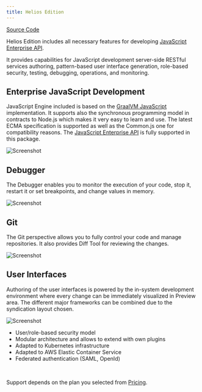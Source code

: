 ```yaml
---
title: Helios Edition
---
```


<div class="product-tag"><a href="https://github.com/codbex/codbex-helios" target="_blank" class="product-link">Source Code</a></div>

Helios Edition includes all necessary features for developing <a href="https://www.dirigible.io/api/" target="_blank">JavaScript Enterprise API</a>.

It provides capabilities for JavaScript development server-side RESTful services authoring, pattern-based user interface generation, role-based security, testing, debugging, operations, and monitoring.

<section>
    <div class="container flex">
        <div class="text">
            <h2>Enterprise JavaScript Development</h2>
            <p>JavaScript Engine included is based on the <a href="https://www.graalvm.org/latest/reference-manual/js/" target="_blank">GraalVM JavaScript</a> 
            implementation. It supports also the synchronous programming model in contracts to 
            Node.js which makes it very easy to learn and use. The latest ECMA specification 
            is supported as well as the Common.js one for compatibility reasons. 
            The <a href="https://www.dirigible.io/api/" target="_blank">JavaScript Enterprise API</a> is fully supported in this package.</p>
        </div>
        <div class="image">
            <img src="{{ site.baseurl }}/images/features/js-editor.png" alt="Screenshot" class="screenshot editable" />
        </div>
    </div>
</section>

<section>
    <div class="container flex">
        <div class="text">
            <h2>Debugger</h2>
            <p>The Debugger enables you to monitor the execution of your code, stop it, 
            restart it or set breakpoints, and change values in memory.</p>
        </div>
        <div class="image">
            <img src="{{ site.baseurl }}/images/features/debugger-perspective.png" alt="Screenshot" class="screenshot editable" />
        </div>
    </div>
</section>

<section>
    <div class="container flex">
        <div class="text">
            <h2>Git</h2>
            <p>The Git perspective allows you to fully control your code and manage repositories.
            It also provides Diff Tool for reviewing the changes.</p>
        </div>
        <div class="image">
            <img src="{{ site.baseurl }}/images/features/git-perspective.png" alt="Screenshot" class="screenshot editable" />
        </div>
    </div>
</section>

<section>
    <div class="container flex">
        <div class="text">
            <h2>User Interfaces</h2>
            <p>Authoring of the user interfaces is powered by the in-system development environment 
            where every change can be immediately visualized in Preview area. 
            The different major frameworks can be combined due to the syndication layout chosen.</p>
        </div>
        <div class="image">
            <img src="{{ site.baseurl }}/images/features/ui-widgets.png" alt="Screenshot" class="screenshot editable" />
        </div>
    </div>
</section>

* User/role-based security model
* Modular architecture and allows to extend with own plugins
* Adapted to Kubernetes infrastructure
* Adapted to AWS Elastic Container Service
* Federated authentication (SAML, OpenId)

<br>

Support depends on the plan you selected from <a href="https://www.codbex.com/pricing/">Pricing</a>.
